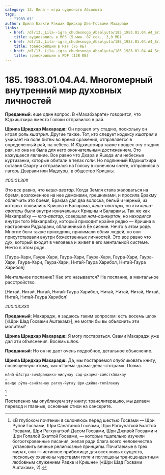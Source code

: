 ```yaml
---
category: 13. Лила — игра чудесного Абсолюта
tags:
  - "1983.01"
author: Шрила Бхакти Ракшак Шридхар Дев-Госвами Махарадж
links:
  - href: /dl/13._Lila--igra_chudesnogo_Absolyuta/185_1983.01.04.A4_SridharMj_Mnogomerniy_vnutrenniy_mir_duhovnyh_lichnostey.mp3
    title: аудиозапись в MP3 (5 мин. 07 сек., 3,0 МБ)
  - href: /dl/13._Lila--igra_chudesnogo_Absolyuta/185_1983.01.04.A4_SridharMj_Mnogomerniy_vnutrenniy_mir_duhovnyh_lichnostey.rtf
    title: транскрипцию в RTF (76 КБ)
  - href: /dl/13._Lila--igra_chudesnogo_Absolyuta/185_1983.01.04.A4_SridharMj_Mnogomerniy_vnutrenniy_mir_duhovnyh_lichnostey.pdf
    title: транскрипцию в PDF (138 КБ)
---
```


# 185. 1983.01.04.A4. Многомерный внутренний мир духовных личностей

**Преданный:** еще один вопрос. В «Махабхарате» говорится, что Юдхиштхира вместо Голоки отправился в рай.

**Шрила Шридхар Махарадж:** Он прошел эту стадию, поскольку он играл роль *кшатрия*. Другие также. Тот, кто следует кодексу *кшатрия* и умирает на поле битвы во время сражения, отправляется в определенный рай, на небеса. И Юдхиштхира также прошел эту стадию рая, но она не была для него окончательным достижением. Это кажущееся явление. Все равно что Дхара и Яшода или небесные куртизанки, которые обитали в телах *гопи*. Но подлинный Юдхиштхира оставил Сваргу и отправился на Голоку в конечном счете, отправился в лагерь Двараки или Мадхуры, в общество Кришны.

*#00:01:30#*

Это все равно, что *кеша-аватар*. Когда Земля стала жаловаться на бремя, возложенное на нее демонами, грешниками, и просила Брахму облегчить это бремя, Брахма дал два волоска, белый и черный, из которых появились Кришна и Баларама, *кеша-аватары*, но эти *кеша-аватары* были внутри изначальных Кришны и Баларамы. Так же как Махапрабху — *юга-аватар*, совершал *нам-санкиртан*, но находился внутри того Махапрабху, который приходит крайне редко — Кришна в настроении Радхарани, облаченный в Ее сияние. Нечто в этом роде. Многие боги также приходили, принимали облик людей, но они присутствовали внутри божественных личностей. Это все равно что дух, который входит в человека и живет в его ментальной системе. Нечто в этом роде.

[Гаура-Хари, Гаура-Хари, Гаура-Хари, Гаура-Хари, Гаура-Хари, Гаура-Хари, Гаура-Хари, Гаура-Хари, Нитай-Гаура Харибол, Нитай-Гаура Харибол]

Ментальное послание? Как это называется? Не послание, а ментальное расстройство.

[Нитай, Нитай, Нитай, Нитай-Гаура Харибол, Нитай, Нитай, Нитай, Нитай, Нитай, Нитай-Гаура Харибол]

*#00:03:33#*

**Преданный:** Махарадж, я задаюсь таким вопросом: есть восемь шлок [«Шри Шад Госвами Аштакам»], не могли бы вы объяснить эти молитвы?

**Шрила Шридхар Махарадж:** Я могу постараться. Свами Махарадж уже дал эти объяснения. Восемь шлок.

**Преданный:** Но он не дает очень подробное, детальное объяснение.

**Шрила Шридхар Махарадж:** Да, мы постараемся опубликовать книгу, посвященную этому, как «Према-дхама-дева-стотрам». Поэма.

    на̄на̄-ш́а̄стра-вича̄ран̣аика-нипун̣ау сад-дхарма-сам̇стха̄пакау
    …
    ванде рӯпа-сана̄танау рагху-йугау ш́ри-джӣва-гопа̄лакау
[^_ftn1]

Постепенно мы опубликуем эту книгу: транслитерацию, мы делаем перевод и главные, основные стихи на санскрите.



[^_ftn1]: «В глубоком почтении я склоняюсь перед шестью Госвами — Шри Рупой Госвами, Шри Санатаной Госвами, Шри Рагхунатхой Бхаттой Госвами, Шри Рагхунатхой Дасом Госвами, Шри Дживой Госвами и Шри Гопалой Бхаттой Госвами, — которые тщательно изучили богооткровенные писания, желая ради блага всего человечества установить вечные религиозные принципы. Почитаемые в трех мирах, они — истинное прибежище для всех живых существ, поскольку охвачены чувствами *гопи* и поглощены трансцендентным любовным служением Радхе и Кришне» («Шри Шад Госвами Аштакам», 2).

